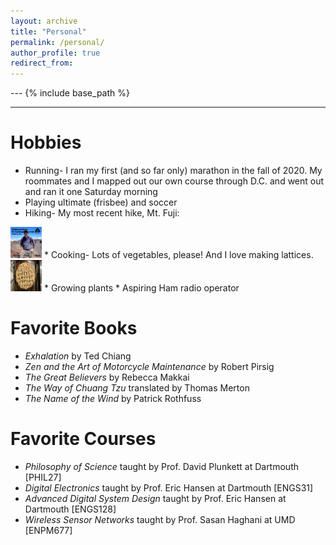 ```yaml
---
layout: archive
title: "Personal"
permalink: /personal/
author_profile: true
redirect_from:
---
```


--- {% include base_path %}
***

Hobbies
======
* Running- I ran my first (and so far only) marathon in the fall of 2020. My roommates and I mapped out our own course through D.C. and went out and ran it one Saturday morning
* Playing ultimate (frisbee) and soccer
* Hiking- My most recent hike, Mt. Fuji:
<img src='/images/FujiHike.png' width='50' height='50'>
* Cooking- Lots of vegetables, please! And I love making lattices.
<img src='/images/Lattice.png' width='50' height='50'>
* Growing plants
* Aspiring Ham radio operator


Favorite Books
======
* *Exhalation* by Ted Chiang
* *Zen and the Art of Motorcycle Maintenance* by Robert Pirsig
* *The Great Believers* by Rebecca Makkai
* *The Way of Chuang Tzu* translated by Thomas Merton
* *The Name of the Wind* by Patrick Rothfuss

Favorite Courses
======
* *Philosophy of Science* taught by Prof. David Plunkett at Dartmouth [PHIL27]
* *Digital Electronics* taught by Prof. Eric Hansen at Dartmouth [ENGS31]
* *Advanced Digital System Design* taught by Prof. Eric Hansen at Dartmouth [ENGS128]
* *Wireless Sensor Networks* taught by Prof. Sasan Haghani at UMD [ENPM677]